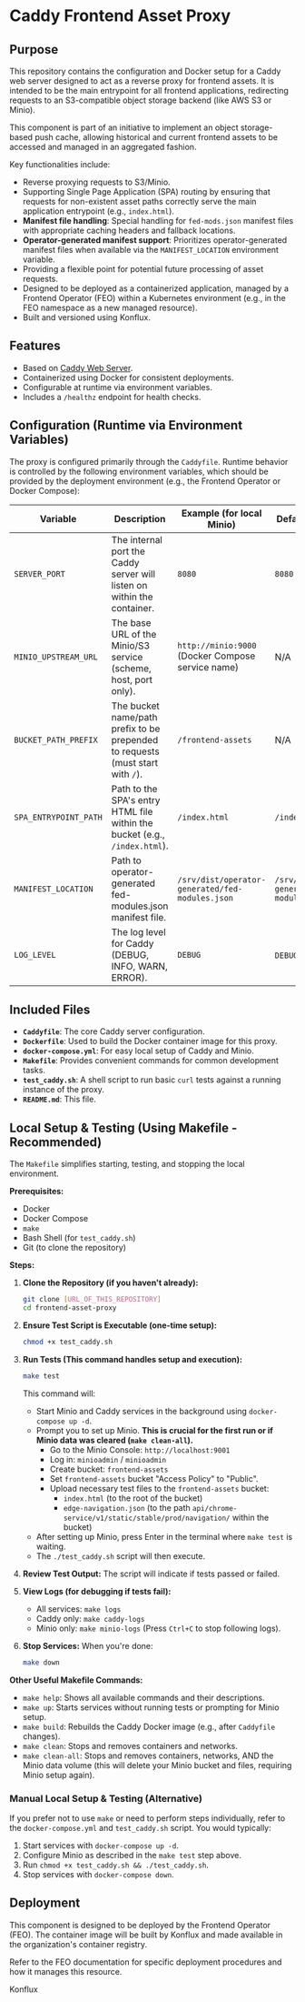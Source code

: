 # Caddy Frontend Asset Proxy

## Purpose

This repository contains the configuration and Docker setup for a Caddy web server designed to act as a reverse proxy for frontend assets. It is intended to be the main entrypoint for all frontend applications, redirecting requests to an S3-compatible object storage backend (like AWS S3 or Minio).

This component is part of an initiative to implement an object storage-based push cache, allowing historical and current frontend assets to be accessed and managed in an aggregated fashion.

Key functionalities include:
* Reverse proxying requests to S3/Minio.
* Supporting Single Page Application (SPA) routing by ensuring that requests for non-existent asset paths correctly serve the main application entrypoint (e.g., `index.html`).
* **Manifest file handling**: Special handling for `fed-mods.json` manifest files with appropriate caching headers and fallback locations.
* **Operator-generated manifest support**: Prioritizes operator-generated manifest files when available via the `MANIFEST_LOCATION` environment variable.
* Providing a flexible point for potential future processing of asset requests.
* Designed to be deployed as a containerized application, managed by a Frontend Operator (FEO) within a Kubernetes environment (e.g., in the FEO namespace as a new managed resource).
* Built and versioned using Konflux.

## Features

* Based on [Caddy Web Server](https://caddyserver.com/).
* Containerized using Docker for consistent deployments.
* Configurable at runtime via environment variables.
* Includes a `/healthz` endpoint for health checks.

## Configuration (Runtime via Environment Variables)

The proxy is configured primarily through the `Caddyfile`. Runtime behavior is controlled by the following environment variables, which should be provided by the deployment environment (e.g., the Frontend Operator or Docker Compose):

| Variable                | Description                                                                    | Example (for local Minio)                    | Default (Caddyfile) | Required |
| ----------------------- | ------------------------------------------------------------------------------ | -------------------------------------------- | ------------------- | -------- |
| `SERVER_PORT`           | The internal port the Caddy server will listen on within the container.        | `8080`                                       | `8080`              | No       |
| `MINIO_UPSTREAM_URL`    | The base URL of the Minio/S3 service (scheme, host, port only).                | `http://minio:9000` (Docker Compose service name) | N/A                 | Yes      |
| `BUCKET_PATH_PREFIX`    | The bucket name/path prefix to be prepended to requests (must start with `/`). | `/frontend-assets`                           | N/A                 | Yes      |
| `SPA_ENTRYPOINT_PATH`   | Path to the SPA's entry HTML file within the bucket (e.g., `/index.html`).     | `/index.html`                                | `/index.html`       | No       |
| `MANIFEST_LOCATION`     | Path to operator-generated fed-modules.json manifest file.                     | `/srv/dist/operator-generated/fed-modules.json` | `/srv/dist/operator-generated/fed-modules.json` | No |
| `LOG_LEVEL`             | The log level for Caddy (DEBUG, INFO, WARN, ERROR).                      | `DEBUG`                                      | `DEBUG` (in Caddyfile) | No       |

## Included Files

* **`Caddyfile`**: The core Caddy server configuration.
* **`Dockerfile`**: Used to build the Docker container image for this proxy.
* **`docker-compose.yml`**: For easy local setup of Caddy and Minio.
* **`Makefile`**: Provides convenient commands for common development tasks.
* **`test_caddy.sh`**: A shell script to run basic `curl` tests against a running instance of the proxy.
* **`README.md`**: This file.

## Local Setup & Testing (Using Makefile - Recommended)

The `Makefile` simplifies starting, testing, and stopping the local environment.

**Prerequisites:**
* Docker
* Docker Compose
* `make`
* Bash Shell (for `test_caddy.sh`)
* Git (to clone the repository)

**Steps:**

1.  **Clone the Repository (if you haven't already):**
    ```bash
    git clone [URL_OF_THIS_REPOSITORY]
    cd frontend-asset-proxy
    ```

2.  **Ensure Test Script is Executable (one-time setup):**
    ```bash
    chmod +x test_caddy.sh
    ```

3.  **Run Tests (This command handles setup and execution):**
    ```bash
    make test
    ```
    This command will:
    * Start Minio and Caddy services in the background using `docker-compose up -d`.
    * Prompt you to set up Minio. **This is crucial for the first run or if Minio data was cleared (`make clean-all`).**
        * Go to the Minio Console: `http://localhost:9001`
        * Log in: `minioadmin` / `minioadmin`
        * Create bucket: `frontend-assets`
        * Set `frontend-assets` bucket "Access Policy" to "Public".
        * Upload necessary test files to the `frontend-assets` bucket:
            * `index.html` (to the root of the bucket)
            * `edge-navigation.json` (to the path `api/chrome-service/v1/static/stable/prod/navigation/` within the bucket)
    * After setting up Minio, press Enter in the terminal where `make test` is waiting.
    * The `./test_caddy.sh` script will then execute.

4.  **Review Test Output:**
    The script will indicate if tests passed or failed.

5.  **View Logs (for debugging if tests fail):**
    * All services: `make logs`
    * Caddy only: `make caddy-logs`
    * Minio only: `make minio-logs`
    (Press `Ctrl+C` to stop following logs).

6.  **Stop Services:**
    When you're done:
    ```bash
    make down
    ```

**Other Useful Makefile Commands:**
* `make help`: Shows all available commands and their descriptions.
* `make up`: Starts services without running tests or prompting for Minio setup.
* `make build`: Rebuilds the Caddy Docker image (e.g., after `Caddyfile` changes).
* `make clean`: Stops and removes containers and networks.
* `make clean-all`: Stops and removes containers, networks, AND the Minio data volume (this will delete your Minio bucket and files, requiring Minio setup again).

### Manual Local Setup & Testing (Alternative)

If you prefer not to use `make` or need to perform steps individually, refer to the `docker-compose.yml` and `test_caddy.sh` script. You would typically:
1.  Start services with `docker-compose up -d`.
2.  Configure Minio as described in the `make test` step above.
3.  Run `chmod +x test_caddy.sh && ./test_caddy.sh`.
4.  Stop services with `docker-compose down`.

## Deployment

This component is designed to be deployed by the Frontend Operator (FEO). The container image will be built by Konflux and made available in the organization's container registry.

Refer to the FEO documentation for specific deployment procedures and how it manages this resource.

Konflux
